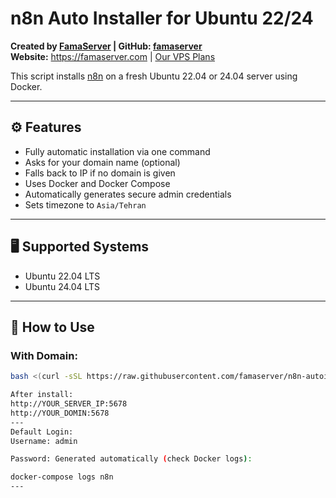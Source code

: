 # n8n Auto Installer for Ubuntu 22/24

**Created by [FamaServer](https://famaserver.com) | GitHub: [famaserver](https://github.com/famaserver)**  
**Website:** https://famaserver.com | [Our VPS Plans](https://famaserver.com/vps)

This script installs [n8n](https://n8n.io) on a fresh Ubuntu 22.04 or 24.04 server using Docker.


---

## ⚙️ Features

- Fully automatic installation via one command
- Asks for your domain name (optional)
- Falls back to IP if no domain is given
- Uses Docker and Docker Compose
- Automatically generates secure admin credentials
- Sets timezone to `Asia/Tehran`

---

## 🖥️ Supported Systems

- Ubuntu 22.04 LTS
- Ubuntu 24.04 LTS

---

## 🚀 How to Use

### With Domain:

```bash
bash <(curl -sSL https://raw.githubusercontent.com/famaserver/n8n-autoinstall/main/install_n8n.sh)

After install:
http://YOUR_SERVER_IP:5678
http://YOUR_DOMIN:5678
---
Default Login:
Username: admin

Password: Generated automatically (check Docker logs):

docker-compose logs n8n
---
